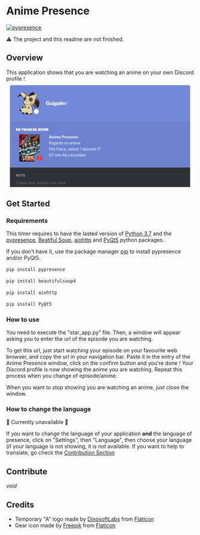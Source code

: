 # Anime Presence
[![pypresence](https://img.shields.io/badge/using-pypresence-00bb88.svg?style=for-the-badge&logo=discord&logoWidth=20)](https://github.com/qwertyquerty/pypresence)

:warning: The project and this readme are not finished.

## Overview
This application shows that you are watching an anime on your own Discord profile !
![screen1](https://raw.githubusercontent.com/Guiguim255/database/master/anime_presence_screenshot.png)

## Get Started

### Requirements
This timer requires to have the lasted version of [Python 3.7](https://www.python.org/downloads/) and the [pypresence](https://pypi.org/project/pypresence/), [Beatiful Soup](https://pypi.org/project/beautifulsoup4/), [aiohttp](https://pypi.org/project/aiohttp/) and [PyQt5](https://pypi.org/project/PyQt5/) python packages.

If you don't have it, use the package manager [pip](https://pip.pypa.io/en/stable/) to install pypresence and/or PyQt5.
```bash
pip install pypresence
```
```bash
pip install beautifulsoup4
```
```bash
pip install aiohttp
```
```bash
pip install PyQt5
```

### How to use
You need to execute the "star_app.py" file. Then, a window will appear asking you to enter the url of the episode you are watching.

To get this url, just start watching your episode on your favourite web browser, and copy the url in your navigation bar. Paste it in the entry of the Anime Presence window, click on the confirm button and you're done ! Your Discord profile is now showing the anime you are watching.
Repeat this process when you change of episode/anime.

When you want to stop showing you are watching an anime, just close the window.

### How to change the language
🚧 Currently unavailable 🚧

If you want to change the language of your application **and** the language of presence, click on "Settings", then "Language", then choose your language (if your language is not showing, it is not available. If you want to help to translate, go check the [Contribution Section](https://github.com/Guiguim255/Anime-Presence/tree/user-interface-beta#Contribute)


## Contribute
*void*

## Credits
* Temporary "A" logo made by [DinosoftLabs](https://www.flaticon.com/authors/dinosoftlabs) from [Flaticon](https://www.flaticon.com/)
* Gear icon made by [Freepik](https://www.flaticon.com/authors/freepik) from [Flaticon](https://www.flaticon.com/)
